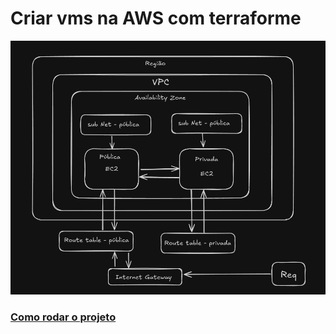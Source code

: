 # Criar vms na AWS com terraforme

![arq](./doc/arq.png)

### [Como rodar o projeto](./scripts/ex.sh)
